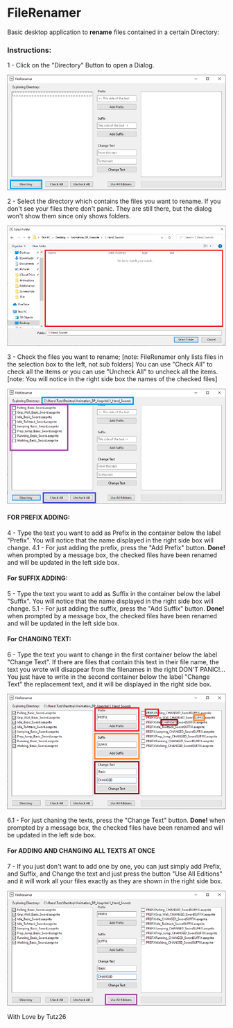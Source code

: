 # **FileRenamer**

Basic desktop application to **rename** files contained in a certain Directory:

### Instructions:

1 - Click on the "Directory" Button to open a Dialog.

![Directory selection button](/img/Directory.png)

2 - Select the directory which contains the files you want to rename. If you don't see your files there
    don't panic. They are still there, but the dialog won't show them since only shows folders.

![Windows explorer dialog](/img//Dialog.png)

  
3 - Check the files you want to rename;
  [note: FileRenamer only lists files in the selection box to the left, not sub folders]
    You can use "Check All" to check all the items or
    you can use "Uncheck All" to uncheck all the items.
  [note: You will notice in the right side box the names of the checked files]
  
  ![Check marks on selection](/img/Selections.png)
  
####  FOR PREFIX ADDING:
4 - Type the text you want to add as Prefix in the container below the label
    "Prefix". You will notice that the name displayed in the right side box will change.
4.1 - For just adding the prefix, press the "Add Prefix" button.
          **Done!** when prompted by a message box, the checked files have been renamed and will be
           updated in the left side box.

####  For SUFFIX ADDING:
5 - Type the text you want to add as Suffix in the container below the label
    "Suffix". You will notice that the name displayed in the right side box will change.
5.1 - For just adding the suffix, press the "Add Suffix" button.
          **Done!** when prompted by a message box, the checked files have been renamed and will be
           updated in the left side box.
                      
####  For CHANGING TEXT:
6 - Type the text you want to change in the first container below the label
    "Change Text". If there are files that contain this text in their file name, the 
    text you wrote will disappear from the filenames in the right DON'T PANIC!...
    You just have to write in the second container below the label "Change Text" the
    replacement text, and it will be displayed in the right side box.
    
![Text box and buttons](/img/Textbox.png)  
  
    
6.1 - For just chaning the texts, press the "Change Text" button.
          **Done!** when prompted by a message box, the checked files have been renamed and will be
           updated in the left side box.
   
####   For ADDING AND CHANGING ALL TEXTS AT ONCE
7 - If you just don't want to add one by one, you can just simply add Prefix, and Suffix, and Change the
    text and just press the button "Use All Editions" and it will work all your files exactly as they
    are shown in the right side box.

![Edit all button](/img/AllEdits.png)


With Love by Tutz26

